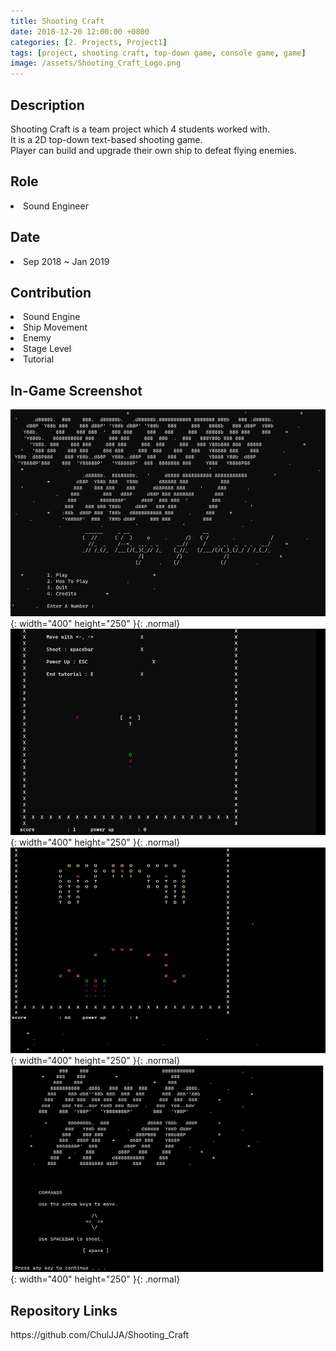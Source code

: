 ```yaml
---
title: Shooting Craft
date: 2018-12-20 12:00:00 +0800
categories: [2. Projects, Project1]
tags: [project, shooting craft, top-down game, console game, game]     # TAG names should always be lowercase
image: /assets/Shooting_Craft_Logo.png
---
```


<p>
    <h2> <strong>Description</strong> </h2>
    <p1> 
        Shooting Craft is a team project which 4 students worked with. <br />
        It is a 2D top-down text-based shooting game. <br />
        Player can build and upgrade their own ship to defeat flying enemies. <br />
    </p1>
</p>

<p>
    <h2> <strong>Role</strong> </h2>
    <p1>
        <li> Sound Engineer </li>
    </p1>
</p>

<p>
    <h2> <strong>Date</strong> </h2>
    <p1>
        <li> Sep 2018 ~ Jan 2019 </li>
    </p1>
</p>

<p>
    <h2> <strong>Contribution</strong> </h2>
    <p1>
        <li> Sound Engine </li>
        <li> Ship Movement </li>
        <li> Enemy </li>
        <li> Stage Level </li>
        <li> Tutorial </li>
    </p1>
</p>

<p>
    <h2> <strong>In-Game Screenshot</strong> </h2>
</p>

![img-description](/assets/Shooting_Craft_Screenshot1.png){: width="400" height="250" }{: .normal}
![img-description](/assets/Shooting_Craft_Screenshot2.png){: width="400" height="250" }{: .normal}
![img-description](/assets/Shooting_Craft_Screenshot3.png){: width="400" height="250" }{: .normal}
![img-description](/assets/Shooting_Craft_Screenshot4.png){: width="400" height="250" }{: .normal}

<p>
    <h2> <strong>Repository Links</strong> </h2>
</p>
https://github.com/ChulJJA/Shooting_Craft
